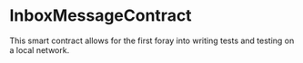 # InboxMessageContract

This smart contract allows for the first foray into writing tests and testing on a local network.
